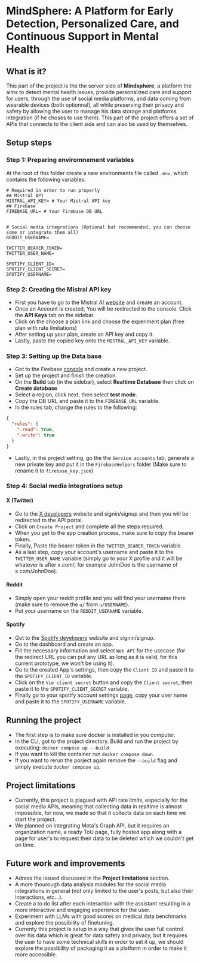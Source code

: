 # MindSphere: A Platform for Early Detection, Personalized Care, and Continuous Support in Mental Health
## What is it?
This part of the project is the the server side of **Mindsphere**, a platform the aims to detect mental health issues, provide personalized care and support for users, through the use of social media platforms, and data coming from wearable devices (both optionnal), all while preserving their privacy and safety by allowing the user to manage his data storage and platforms integration (if he choses to use them).
This part of the project offers a set of APIs that connects to the client side and can also be used by themselves.

## Setup steps
### Step 1: Preparing enviromnement variables
At the root of this folder create a new environments file called `.env`, which contains the following variables:
```
# Required in order to run properly
## Mistral API
MISTRAL_API_KEY= # Your Mistral API key
## Firebase
FIREBASE_URL= # Your Firebase DB URL


# Social media integrations (Optional but recommended, you can choose some or integrate them all)
REDDIT_USERNAME=

TWITTER_BEARER_TOKEN= 
TWITTER_USER_NAME=

SPOTIFY_CLIENT_ID=
SPOTIFY_CLIENT_SECRET=
SPOTIFY_USERNAME=
```
### Step 2: Creating the Mistral API key
* First you have to go to the Mistral AI [website](https://mistral.ai/) and create an account.
* Once an Account is created, You will be redirected to the console. Click the **API Keys** tab on the sidebar.
* Click on the choose a plan link and choose the experiment plan (free plan with rate limitations)
* After setting up your plan, create an API key and copy it.
* Lastly, paste the copied key onto the `MISTRAL_API_KEY` variable.
### Step 3: Setting up the Data base
* Got to the Firebase [console](https://console.firebase.google.com/) and create a new project.
* Set up the project and finish the creation.
* On the **Build** tab (in the sidebar), select **Realtime Database** then click on **Create database**
* Select a region, click next, then select **test mode**.
* Copy the DB URL and paste it to the `FIREBASE_URL` variable.
* In the rules tab, change the rules to the following:
```json
{
  "rules": {
    ".read": true,
    ".write": true
  }
}
```
* Lastly, in the project setting, go the the `Service accounts` tab, generate a new private key and put it in the `FirebaseHelpers` folder (Make sure to rename it to `firebase_key.json`)
### Step 4: Social media integrations setup
#### X (Twitter)
* Go to the [X developers](https://developer.x.com/en) website and signin/signup and then you will be redirected to the API portal.
* Click on `Create Project` and complete all the steps required.
* When you get to the app creation process, make sure to copy the bearer token.
* Finally, Paste the bearer token in the `TWITTER_BEARER_TOKEN` variable.
* As a last step, copy your account's username and paste it to the `TWITTER_USER_NAME` variable (simply go to your X profile and it will be whatever is after x.com/, for example JohnDoe is the username of x.com/JohnDoe).
#### Reddit
* Simply open your reddit profile and you will find your username there (make sure to remove the `u/` from `u/USERNAME`).
* Put your username on the `REDDIT_USERNAME` variable.
#### Spotify
* Got to the [Spotify developers](https://developer.spotify.com/) website and signin/signup.
* Go to the dashboard and create an app.
* Fill the necessary information and select `Web API` for the usecase (for the redirect URL you can put any URL as long as it is valid, for this current prototype, we won't be using it).
* Go to the created App's settings, then copy the `Client ID` and paste it to the `SPOTIFY_CLIENT_ID` variable.
* Click on the `Vie client secret` button and copy the `Client secret`, then paste it to the `SPOTIFY_CLIENT_SECRET` variable.
* Finally go to your spotify account settings [page](https://www.spotify.com/account/profile/), copy your user name and paste it to the `SPOTIFY_USERNAME` variable.

## Running the project
* The first step is to make sure docker is installed in you computer.
* In the CLI, got to the project directory.
Build and run the project by executing: `docker compose up --build`
* If you want to kill the container run `docker compose down`.
* If you want to rerun the porject again remove the `--build` flag and simply execute `docker compose up`.

## Project limitations
* Currently, this project is plagued with API rate limits, especially for the social media APIs, meaning that collecting data in realtime is almost impossible, for now, we made so that it collects data on each time we start the project.
* We planned on Integrating Meta's Graph API, but it requires an organization name, a ready ToU page, fully hosted app along with a page for user's to request their data to be deleted which we couldn't get on time. 
## Future work and improvements
* Adress the issued discussed in the **Project limitations** section.
* A more thourough data analysis modules for the social media integrations in general (not only limited to the user's posts, but also their interactions, etc...).
* Create a to do list after each interaction with the assistant resulting in a more interactive and engaging experience for the user.
* Experiment with LLMs with good scores on medical data benchmarks and explore the possibility of finetuning.
* Currenty this project is setup in a way that gives the user full control over his data which is great for data safety and privacy, but it requires the user to have some technical skills in order to set it up, we should explore the possibility of packaging it as a platform in order to make it more accessible.
